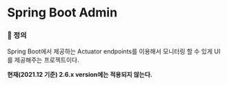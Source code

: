 # Spring Boot Admin

### 📌 정의

Spring Boot에서 제공하는 Actuator endpoints를 이용해서 모니터링 할 수 있게 UI를 제공해주는 프로젝트이다.

**현재(2021.12 기준) 2.6.x version에는 적용되지 않는다.**

